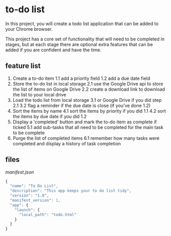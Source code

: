# to-do list

In this project, you will create a todo list application that can be added to your Chrome browser.

This project has a core set of functionality that will need to be completed in stages, but at each stage there are optional extra features that can be added if you are confident and have the time.

## feature list

1. Create a to-do item
  1.1 add a priority field
  1.2 add a due date field
2. Store the to-do list in local storage
  2.1 use the Google Drive api to store the list of items on Google Drive
  2.2 create a download link to download the list to your local drive
3. Load the todo list from local storage
  3.1 or Google Drive if you did step 2.1
  3.2 flag a reminder if the due date is close (if you've done 1.2)
4. Sort the items by name
  4.1 sort the items by priority if you did 1.1
  4.2 sort the items by due date if you did 1.2  
5. Display a 'completed' button and mark the to-do item as complete if ticked
  5.1 add sub-tasks that all need to be completed for the main task to be complete
6. Purge the list of completed items
  6.1 remember how many tasks were completed and display a history of task completion

## files

*manifest.json*

~~~ javascript
{
  "name": "To Do List",
  "description": "This app keeps your to do list tidy",
  "version": "1.0",
  "manifest_version": 1,
  "app": {
    "launch": {
      "local_path": "todo.html"
    }
  }
}
~~~


